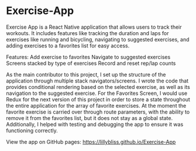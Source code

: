 # Exercise-App

Exercise App is a React Native application that allows users to track their workouts. It includes features like tracking the duration and laps for exercises like running and bicycling, navigating to suggested exercises, and adding exercises to a favorites list for easy access.

Features:
Add exercise to favorites
Navigate to suggested exercises
Screens stacked by type of exercises
Record and reset rep/lap counts

As the main contributor to this project, I set up the structure of the application through multiple stack navigators/screens. I wrote the code that provides conditional rendering based on the selected exercise, as well as its navigation to the suggested exercise. For the Favorites Screen, I would use Redux for the next version of this project in order to store a state throughout the entire application for the array of favorite exercises. At the moment the favorite exercise is carried over through route parameters, with the ability to remove it from the favorites list, but it does not stay as a global state. Additionally, I helped with testing and debugging the app to ensure it was functioning correctly.

View the app on GitHub pages: https://lillybliss.github.io/Exercise-App
